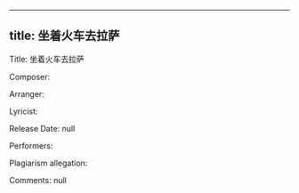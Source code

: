 
---
title: 坐着火车去拉萨
---
Title: 坐着火车去拉萨

Composer: 

Arranger: 

Lyricist: 

Release Date: null

Performers: 

Plagiarism allegation:


Comments:
null
